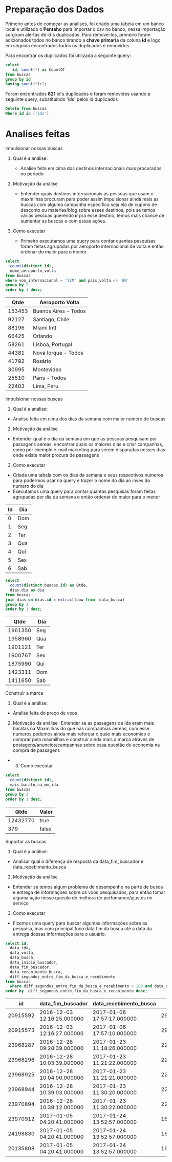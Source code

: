 # Preparação dos Dados

Primeiro antes de começar as analises, foi criado uma tabela em um banco local e utilizado o **Pentaho** para importar o csv no banco, nessa importação surgiram alertas de id's duplicados. Para remove-los, primeiro foram adicionados todos no banco tirando a **chave primaria** da coluna **id** e logo em seguida encontrados todos os duplicados e removidos.

Para encontrar os duplicados foi utilizada a seguinte query:

```sql
select
   id, count(*) as CountOf
from buscas
group by id
having count(*)>1;
 ```  
 
 Foram encontrados **621** id's duplicados e foram removidos usando a seguinte query, substituindo 
 'ids' pelos id duplicados


```sql
Delete from buscas
Where id in ('ids')
```


# Analises feitas

Impulsionar nossas buscas

1) Qual é a análise:
   - Analise feita em cima dos destinos internacionais mais procurados no periodo

2) Motivação da análise
   - Entender quais destinos internacionais as pessoas que usam o maxmilhas procuram para poder assim impulsionar ainda mais as buscas
    com alguma campanha especifica seja ela de cupons de desconto ou materias/blog sobre esses destinos, pois se temos várias
    pessoas querendo ir pra esse destino, temos mais chance de aumentar as buscas e com essas ações.

3) Como executar
   - Primeiro executamos uma query para contar quantas pesquisas foram feitas agrupadas por aeroporto internacional de volta e então ordenar do
    maior para o menor

```sql
select
  count(distinct id),
  nome_aeroporto_volta
from buscas
where voo_internacional = 'SIM' and pais_volta <> 'BR'
group by 2
order by 1 desc;
```

| Qtde  |  Aeroporto Volta |
| --- | --- |
| 153453	| Buenos Aires - Todos |
| 92127	| Santiago, Chile |
| 88196	| Miami Intl |
| 66425	| Orlando |
| 58261	| Lisboa, Portugal |
| 44381	| Nova Iorque - Todos |
| 41792	| Rosário |
| 30995	| Montevideo |
| 25510	| Paris - Todos |
| 22403 |	Lima, Peru |


Impulsionar nossas buscas

1) Qual é a análise:
- Analise feita em cima dos dias da semana com maior numero de buscas

2) Motivação da análise
- Entender qual é o dia da semana em que as pessoas pesquisam por passagens aéreas, encontrar quais os maiores dias e criar campanhas,
como por exemplo e-mail marketing para serem disparadas nesses dias onde existe maior procura de passagens

3) Como executar
- Criada uma tabela com os dias da semana e seus respectivos numeros para podermos usar na query e trazer o nome do dia ao inves do numero do dia
- Executamos uma query para contar quantas pesquisas foram feitas agrupadas por dia da semana e então ordenar do maior para o menor

| Id | Dia |
| --- | --- |
| 0  |	Dom |
| 1	| Seg |
| 2	| Ter |
| 3	| Qua |
| 4	| Qui |
| 5	| Sex |
| 6	| Sab |


```sql
select
  count(distinct buscas.id) as Qtde,
  dias.dia as dia
from buscas
join dias on dias.id = extract(dow from  data_busca)
group by 2
order by 1 desc;
```

| Qtde | Dia |
| --- | --- |
| 1961350	| Seg |
| 1958960	| Qua |
| 1901121	| Ter |
| 1900767	| Sex |
| 1875990	| Qui |
| 1423311	| Dom |
| 1411650	| Sab |


Construir a marca

1) Qual é a análise:
- Analise feita do preço de voos

2) Motivação da análise
-Entender se as passagens de ida eram mais baratas na Maxmilhas do que nas companhias aereas, com esse numeros podemos ainda mais reforçar
o quão mais economico é comprar pela maxmilhas e construir ainda mais a marca através de postagens/anuncios/campanhas sobre essa questão
de economia na compra de passagens

- 3) Como executar

```sql
select
  count(distinct id),
  mais_barato_na_mm_ida
from buscas
group by 2
order by 1 desc;
 ```

| Qtde | Valor |
| --- | --- |
| 12432770 | true|
| 379 |	false |



Suportar as buscas

1) Qual é a análise:
- Analisar qual o diferença de resposta da data_fim_buscador e data_recebimento_busca

2) Motivação da análise
- Entender se temos algum problema de desempenho na parte de busca e entrega de informações sobre os voos pesquisados, para 
então tomar alguma ação nesse quesito de melhora de perfomance/ajustes no serviço

3) Como executar
- Fizemos uma query para buscar algumas informações sobre as pesquisa, mas com principal foco data fim da busca até a data da entrega
dessas informações para o usuário.


```sql
select id,
  data_ida,
  data_volta,
  data_busca,
  data_inicio_buscador,
  data_fim_buscador,
  data_recebimento_busca,
  diff_segundos_entre_fim_da_busca_e_recebimento
from buscas
  where diff_segundos_entre_fim_da_busca_e_recebimento > 180 and data_recebimento_busca is not null and data_fim_buscador is not null
order by  diff_segundos_entre_fim_da_busca_e_recebimento desc;
```

| id | data_fim_buscador | data_recebimento_busca | diff |
| --- | --- | --- | --- |
| 20915592 | 2016-12-03 12:16:25.000000 |	2017-01-06 17:57:17.000000 |	2958052 |
| 20915573 | 2016-12-03 12:16:27.000000 |	2017-01-06 17:57:10.000000 |	2958043 |
| 23968287 | 2016-12-28 09:28:39.000000 |	2017-01-23 11:18:26.000000 |	2252987 |
| 23968296 | 2016-12-28 10:03:39.000000 |	2017-01-23 11:21:22.000000 |	2251063 |
| 23968925 | 2016-12-28 10:04:00.000000 |	2017-01-23 11:21:21.000000 |	2251041 |
| 23968944 | 2016-12-28 10:39:03.000000 |	2017-01-23 11:30:20.000000 |	2249477 |
| 23970894 | 2016-12-28 10:39:12.000000 | 2017-01-23 11:30:22.000000 |	2249470 | 
| 23970912 | 2017-01-05 04:20:41.000000 | 2017-01-24 13:52:57.000000 |	1675936 |
| 24198830 | 2017-01-05 04:20:41.000000 | 2017-01-24 13:52:57.000000 |	1675936 |
| 20135808 | 2017-01-05 04:20:41.000000 | 2017-01-24 13:52:57.000000 |	1675936 |
